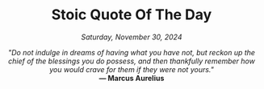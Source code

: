 <h1 align="center">Stoic Quote Of The Day</h1>

<p align="center"><em>Saturday, November 30, 2024</em></p>

<p align="center">
  <em>"Do not indulge in dreams of having what you have not, but reckon up the chief of the blessings you do possess, and then thankfully remember how you would crave for them if they were not yours."</em><br>
  <strong>— Marcus Aurelius</strong>
</p>
